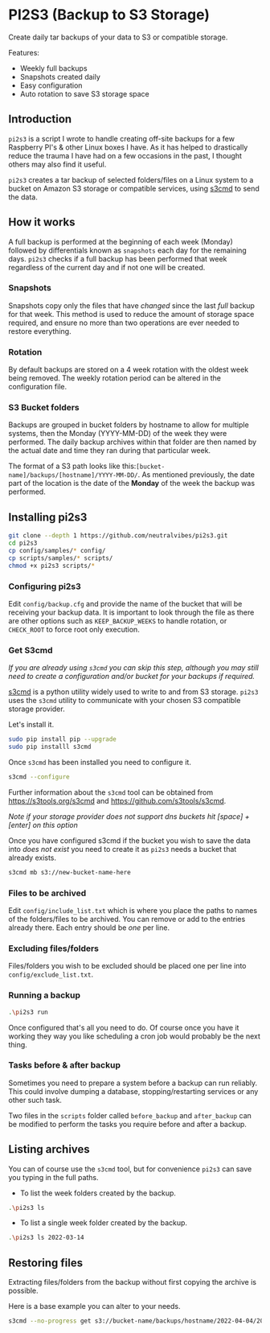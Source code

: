 # PI2S3 (Backup to S3 Storage)

Create daily tar backups of your data to S3 or compatible storage.

Features:

* Weekly full backups
* Snapshots created daily
* Easy configuration
* Auto rotation to save S3 storage space


## Introduction

`pi2s3` is a script I wrote to handle creating off-site backups for a few Raspberry PI's & other Linux boxes I have. As it has helped to drastically reduce the trauma I have had on a few occasions in the past, I thought others may also find it useful.

`pi2s3` creates a tar backup of selected folders/files on a Linux system to a bucket on Amazon S3 storage or compatible services, using [s3cmd](https://s3tools.org/s3cmd) to send the data.

## How it works

A full backup is performed at the beginning of each week  (Monday) followed by differentials known as `snapshots` each day for the remaining days. `pi2s3` checks if a full backup has been performed that week regardless of the current day and if not one will be created.

### Snapshots

Snapshots copy only the files that have *changed* since the last *full* backup for that week. This method is used to reduce the amount of storage space required, and ensure no more than two operations are ever needed to restore everything.

### Rotation

By default backups are stored on a 4 week rotation with the oldest week being removed. The weekly rotation period can be altered in the configuration file.

### S3 Bucket folders

Backups are grouped in bucket folders by hostname to allow for multiple systems, then the Monday (YYYY-MM-DD) of the week they were performed. The daily backup archives within that folder are then named by the actual date and time they ran during that particular week.

The format of a S3 path looks like this:`[bucket-name]/backups/[hostname]/YYYY-MM-DD/`. As mentioned previously, the date part of the location is the date of the **Monday** of the week the backup was performed.

## Installing pi2s3

```bash
git clone --depth 1 https://github.com/neutralvibes/pi2s3.git
cd pi2s3
cp config/samples/* config/
cp scripts/samples/* scripts/
chmod +x pi2s3 scripts/*
```

### Configuring pi2s3

Edit `config/backup.cfg` and provide the name of the bucket that will be receiving your backup data. It is important to look through the file as there are other options such as `KEEP_BACKUP_WEEKS` to handle rotation, or `CHECK_ROOT` to force root only execution.

### Get S3cmd

*If you are already using `s3cmd` you can skip this step, although you may still need to create a configuration and/or bucket for your backups if required.*

[s3cmd](https://s3tools.org/s3cmd) is a python utility widely used to write to and from S3 storage. `pi2s3` uses the `s3cmd` utility to communicate with your chosen S3 compatible storage provider.

Let's install it.

```bash
sudo pip install pip --upgrade
sudo pip installl s3cmd
```

Once `s3cmd` has been installed you need to configure it.

```bash
s3cmd --configure
```

Further information about the `s3cmd` tool can be obtained from https://s3tools.org/s3cmd and https://github.com/s3tools/s3cmd.

*Note if your storage provider does not support dns buckets hit [space] + [enter] on this option*

Once you have configured s3cmd if the bucket you wish to save the data into *does not exist* you need to create it as `pi2s3` needs a bucket that already exists.

```bash
s3cmd mb s3://new-bucket-name-here
```

### Files to be archived

Edit `config/include_list.txt` which is where you place the paths to names of the folders/files to be archived. You can remove or add to the entries already there. Each entry should be *one* per line.

### Excluding files/folders

Files/folders you wish to be excluded should be placed one per line into `config/exclude_list.txt`.

### Running a backup

```bash
.\pi2s3 run
```

Once configured that's all you need to do. Of course once you have it working they way you like scheduling a cron job would probably be the next thing.

### Tasks before & after backup

Sometimes you need to prepare a system before a backup can run reliably. This could involve dumping a database, stopping/restarting services or any other such task.

Two files in the `scripts` folder called `before_backup` and `after_backup` can be modified to perform the tasks you require before and after a backup.

## Listing archives

You can of course use the `s3cmd` tool, but for convenience `pi2s3` can save you typing in the full paths.

* To list the week folders created by the backup.

```bash
.\pi2s3 ls
```

* To list a single week folder created by the backup.

```bash
.\pi2s3 ls 2022-03-14
```

## Restoring files

Extracting files/folders from the backup without first copying the archive is possible.

Here is a base example you can alter to your needs.

```bash
s3cmd --no-progress get s3://bucket-name/backups/hostname/2022-04-04/2022-04-05_1403_backup_full.tar.gz - | sudo tar -xzpv folder-to-get1 folder-to-get2
```
